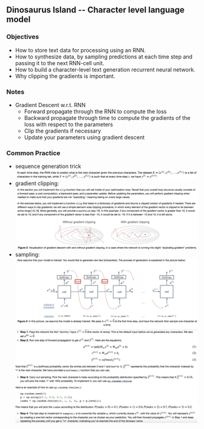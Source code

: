 ## Dinosaurus Island -- Character level language model

### Objectives
* How to store text data for processing using an RNN.  
* How to synthesize data, by sampling predictions at each time step and passing it to the next RNN-cell unit.  
* How to build a character-level text generation recurrent neural network.  
* Why clipping the gradients is important. 

### Notes
* Gradient Descent w.r.t. RNN
	* Forward propagate through the RNN to compute the loss
	* Backward propagate through time to compute the gradients of the loss with respect to the parameters
	* Clip the gradients if necessary
	* Update your parameters using gradient descent

### Common Practice 
* sequence generation trick 
![](./img/seq_generation.png)  
* gradient clipping:  
![](./img/gradient_clipping.png)  
* sampling:  
![](./img/sampling.png)  
![](./img/sampling2.png)  
